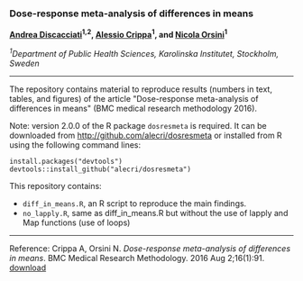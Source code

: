 ###  Dose-response meta-analysis of differences in means

**[Andrea Discacciati](http://anddis.github.io/)<sup>1,2</sup>, [Alessio Crippa](http://alecri.github.io)<sup>1</sup>, and [Nicola Orsini](http://nicolaorsini.altervista.org)<sup>1</sup>**

_<sup>1</sup>Department of Public Health Sciences, Karolinska Institutet, Stockholm, Sweden_

---

The repository contains material to reproduce results (numbers in text, tables, and figures) of the article "Dose-response meta-analysis of differences in means" (BMC medical research methodology 2016).

Note: version 2.0.0 of the R package `dosresmeta` is required. It can be downloaded from http://github.com/alecri/dosresmeta or installed from R using the following command lines:

    install.packages("devtools")
    devtools::install_github("alecri/dosresmeta")

This repository contains:
- `diff_in_means.R`, an R script to reproduce the main findings.
- `no_lapply.R`, same as diff_in_means.R but without the use of lapply and Map functions (use of loops)

---

Reference: Crippa A, Orsini N. _Dose-response meta-analysis of differences in means_. BMC Medical Research Methodology. 2016 Aug 2;16(1):91. [download](https://www.researchgate.net/publication/305804878_Dose-response_meta-analysis_of_differences_in_means)
